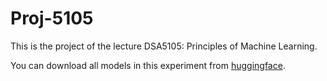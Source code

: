 # Proj-5105
This is the project of the lecture DSA5105: Principles of Machine Learning.


You can download all models in this experiment from [huggingface](https://huggingface.co/Handshow/Proj-5105/tree/main).
